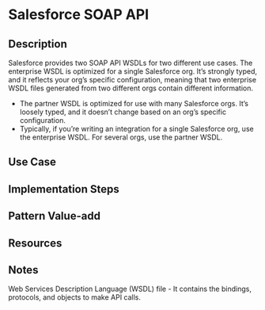 # Salesforce SOAP API

## Description
Salesforce provides two SOAP API WSDLs for two different use cases. The enterprise WSDL is optimized for a single Salesforce org. It’s strongly typed, and it reflects your org’s specific configuration, meaning that two enterprise WSDL files generated from two different orgs contain different information.
* The partner WSDL is optimized for use with many Salesforce orgs. It’s loosely typed, and it doesn’t change based on an org’s specific configuration.
* Typically, if you’re writing an integration for a single Salesforce org, use the enterprise WSDL. For several orgs, use the partner WSDL.
## Use Case

## Implementation Steps

## Pattern Value-add

## Resources

## Notes
Web Services Description Language (WSDL) file - It contains the bindings, protocols, and objects to make API calls.
